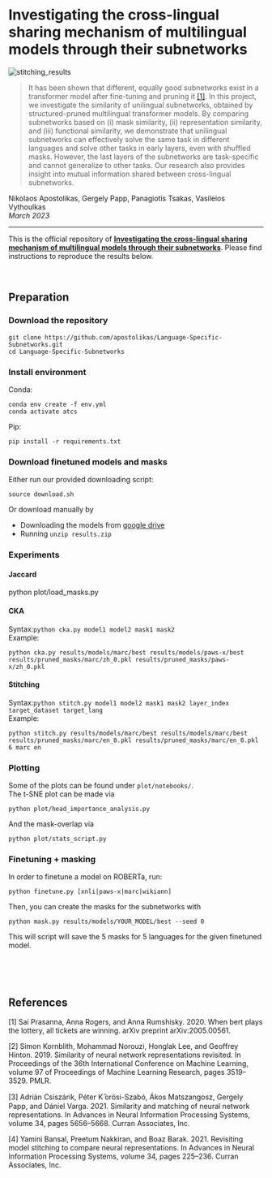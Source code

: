 # Investigating the cross-lingual sharing mechanism of multilingual models through their subnetworks

![stitching_results](https://github.com/apostolikas/Language-Specific-Subnetworks/assets/9435563/48624967-ee28-49dd-a80e-bccfdb124cb4)

> It has been shown that different, equally good subnetworks exist in a transformer model after fine-tuning and pruning it [[1]](#prasanna2020bert). In this project, we investigate the similarity of unilingual subnetworks, obtained by structured-pruned multilingual transformer models. By comparing subnetworks based on (i) mask similarity, (ii) representation similarity, and (iii) functional similarity, we demonstrate that unilingual subnetworks can effectively solve the same task in different languages and solve other tasks in early layers, even with shuffled masks. However, the last layers of the subnetworks are task-specific and cannot generalize to other tasks. Our research also provides insight into mutual information shared between cross-lingual subnetworks.


Nikolaos Apostolikas, Gergely Papp, Panagiotis Tsakas, Vasileios Vythoulkas <br />
*March 2023*

-------------------

This is the official repository of **[Investigating the cross-lingual sharing mechanism of multilingual models through their subnetworks](#)**.
Please find instructions to reproduce the results below.

&nbsp;

## Preparation

### Download the repository
```
git clone https://github.com/apostolikas/Language-Specific-Subnetworks.git
cd Language-Specific-Subnetworks
```

### Install environment
Conda:
```
conda env create -f env.yml
conda activate atcs
```
Pip:
```
pip install -r requirements.txt
```

### Download finetuned models and masks
Either run our provided downloading script:
```
source download.sh
```
Or download manually by
 - Downloading the models from [google drive](https://drive.google.com/file/d/14xYRVCJbhxhkGR85JzizXn0Me-mMgEKa/view?usp=sharing)
 - Running `unzip results.zip`

### Experiments

#### Jaccard

python plot/load_masks.py

#### CKA
Syntax:`python cka.py model1 model2 mask1 mask2` <br />
Example:
```
python cka.py results/models/marc/best results/models/paws-x/best results/pruned_masks/marc/zh_0.pkl results/pruned_masks/paws-x/zh_0.pkl
```

#### Stitching
Syntax:`python stitch.py model1 model2 mask1 mask2 layer_index target_dataset target_lang` <br />
Example:
```
python stitch.py results/models/marc/best results/models/marc/best results/pruned_masks/marc/en_0.pkl results/pruned_masks/marc/en_0.pkl 6 marc en
```

### Plotting
Some of the plots can be found under `plot/notebooks/`. <br />
The t-SNE plot can be made via
```
python plot/head_importance_analysis.py
```
And the mask-overlap via
```
python plot/stats_script.py
```

### Finetuning + masking
In order to finetune a model on ROBERTa, run:
```
python finetune.py [xnli|paws-x|marc|wikiann]
```

Then, you can create the masks for the subnetworks with
```
python mask.py results/models/YOUR_MODEL/best --seed 0
```
This will script will save the 5 masks for 5 languages for the given finetuned model.

&nbsp;

<!-- ## Contributions

1. Jaccard similarity of masks is unstable across seeds and therefore it is not a reliable metric to compare subnetworks [[1]](#prasanna2020bert). In response to this, we present an analysis through representational and functional similarity metrics, namely CKA  [[2]](#cka) and relative accuracy (RA) achieved by model stitching [\[3,](#stitching1)[ 4\]](#stitching2). In contrast to Jaccard similarity, these measures are stable across seeds.

2. While subnetworks can be grouped into tasks and languages, we find that tasks have a greater impact on the final mask of subnetworks than languages. 

3. Linear CKA shows little or no relation between subnetworks that were trained for other tasks and languages. However, in fact, all subnetworks contain sufficient information to solve other tasks. More precisely, an affine stitching layer at early layers is enough to match any other subnetworks' performance, regardless of what task or language it was pruned for. Even more, masks in early layers can be shuffled without losing any information about the task, regardless of the language. -->

&nbsp;

## References

<a id="prasanna2020bert"></a> [1] Sai Prasanna, Anna Rogers, and Anna Rumshisky. 2020. When bert plays the lottery, all tickets are winning. arXiv preprint arXiv:2005.00561.

<a id="cka"></a> [2] Simon Kornblith, Mohammad Norouzi, Honglak Lee, and Geoffrey Hinton. 2019. Similarity of neural network representations revisited. In Proceedings of the 36th International Conference on Machine Learning, volume 97 of Proceedings of Machine Learning Research, pages 3519–3529. PMLR.

<a id="stitching1"></a> [3] Adrián Csiszárik, Péter K ̋orösi-Szabó, Ákos Matszangosz, Gergely Papp, and Dániel Varga. 2021. Similarity and matching of neural network representations. In Advances in Neural Information Processing Systems, volume 34, pages 5656–5668. Curran Associates, Inc.

<a id="stitching2"></a> [4] Yamini Bansal, Preetum Nakkiran, and Boaz Barak. 2021. Revisiting model stitching to compare neural representations. In Advances in Neural Information Processing Systems, volume 34, pages 225–236. Curran Associates, Inc.
